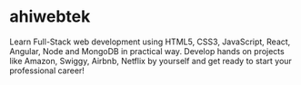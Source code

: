 # ahiwebtek
Learn Full-Stack web development using HTML5, CSS3, JavaScript, React, Angular, Node and MongoDB in practical way. Develop hands on projects like Amazon, Swiggy, Airbnb, Netflix by yourself and get ready to start your professional career!
